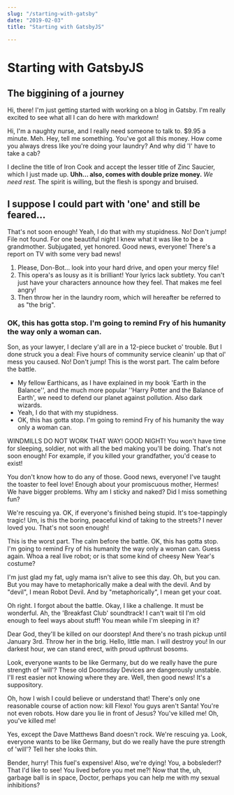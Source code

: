 ```yaml
---
slug: "/starting-with-gatsby"
date: "2019-02-03"
title: "Starting with GatsbyJS"

---
```


# Starting with GatsbyJS

## The biggining of a journey

Hi, there! I'm just getting started with working on a blog in Gatsby. I'm really excited to see what all I can do here with markdown!

Hi, I'm a naughty nurse, and I really need someone to talk to. $9.95 a minute. Meh. Hey, tell me something. You've got all this money. How come you always dress like you're doing your laundry? And why did 'I' have to take a cab?

I decline the title of Iron Cook and accept the lesser title of Zinc Saucier, which I just made up. __Uhh… also, comes with double prize money.__ *We need rest.* The spirit is willing, but the flesh is spongy and bruised.

## I suppose I could part with 'one' and still be feared…

That's not soon enough! Yeah, I do that with my stupidness. No! Don't jump! File not found. For one beautiful night I knew what it was like to be a grandmother. Subjugated, yet honored. Good news, everyone! There's a report on TV with some very bad news!

1. Please, Don-Bot… look into your hard drive, and open your mercy file!
2. This opera's as lousy as it is brilliant! Your lyrics lack subtlety. You can't just have your characters announce how they feel. That makes me feel angry!
3. Then throw her in the laundry room, which will hereafter be referred to as "the brig".

### OK, this has gotta stop. I'm going to remind Fry of his humanity the way only a woman can.

Son, as your lawyer, I declare y'all are in a 12-piece bucket o' trouble. But I done struck you a deal: Five hours of community service cleanin' up that ol' mess you caused. No! Don't jump! This is the worst part. The calm before the battle.

* My fellow Earthicans, as I have explained in my book 'Earth in the Balance'', and the much more popular ''Harry Potter and the Balance of Earth', we need to defend our planet against pollution. Also dark wizards.
* Yeah, I do that with my stupidness.
* OK, this has gotta stop. I'm going to remind Fry of his humanity the way only a woman can.

WINDMILLS DO NOT WORK THAT WAY! GOOD NIGHT! You won't have time for sleeping, soldier, not with all the bed making you'll be doing. That's not soon enough! For example, if you killed your grandfather, you'd cease to exist!

You don't know how to do any of those. Good news, everyone! I've taught the toaster to feel love! Enough about your promiscuous mother, Hermes! We have bigger problems. Why am I sticky and naked? Did I miss something fun?

We're rescuing ya. OK, if everyone's finished being stupid. It's toe-tappingly tragic! Um, is this the boring, peaceful kind of taking to the streets? I never loved you. That's not soon enough!

This is the worst part. The calm before the battle. OK, this has gotta stop. I'm going to remind Fry of his humanity the way only a woman can. Guess again. Whoa a real live robot; or is that some kind of cheesy New Year's costume?

I'm just glad my fat, ugly mama isn't alive to see this day. Oh, but you can. But you may have to metaphorically make a deal with the devil. And by "devil", I mean Robot Devil. And by "metaphorically", I mean get your coat.

Oh right. I forgot about the battle. Okay, I like a challenge. It must be wonderful. Ah, the 'Breakfast Club' soundtrack! I can't wait til I'm old enough to feel ways about stuff! You mean while I'm sleeping in it?

Dear God, they'll be killed on our doorstep! And there's no trash pickup until January 3rd. Throw her in the brig. Hello, little man. I will destroy you! In our darkest hour, we can stand erect, with proud upthrust bosoms.

Look, everyone wants to be like Germany, but do we really have the pure strength of 'will'? These old Doomsday Devices are dangerously unstable. I'll rest easier not knowing where they are. Well, then good news! It's a suppository.

Oh, how I wish I could believe or understand that! There's only one reasonable course of action now: kill Flexo! You guys aren't Santa! You're not even robots. How dare you lie in front of Jesus? You've killed me! Oh, you've killed me!

Yes, except the Dave Matthews Band doesn't rock. We're rescuing ya. Look, everyone wants to be like Germany, but do we really have the pure strength of 'will'? Tell her she looks thin.

Bender, hurry! This fuel's expensive! Also, we're dying! You, a bobsleder!? That I'd like to see! You lived before you met me?! Now that the, uh, garbage ball is in space, Doctor, perhaps you can help me with my sexual inhibitions?

